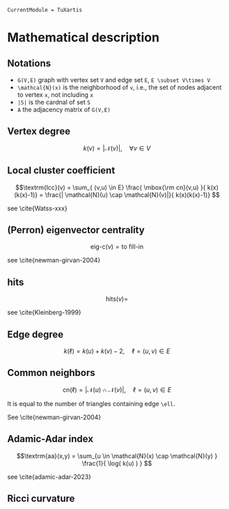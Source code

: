 ```@meta
CurrentModule = TuXartis
```

# Mathematical description 

## Notations 
+ ``G(V,E)`` graph with vertex set ``V`` and edge set ``E``, ``E \subset V\times V`` 
+ ``\mathcal{N}(x)`` is the neighborhood of ``v``, i.e., the set of nodes adjacent to vertex ``x``, not including ``x``
+ ``|S|`` is the cardnal of set ``S``
+ ``A`` the adjacency matrix of ``G(V,E)``


## Vertex degree 

```math
k(v) = | \mathcal{N}(v) |, \quad \forall v \in V 
```

## Local cluster coefficient 

```math
\textrm{lcc}(v) = \sum_{ (v,u) \in E}
                   \frac{ \mbox{\rm cn}(v,u) }{ k(x)(k(x)-1)} 
                   = \frac{| \mathcal{N}(u) \cap \mathcal{N}(v)|}{ k(x)(k(x)-1)}  
```

see \cite{Watss-xxx}

## (Perron) eigenvector centrality 

```math
\textrm{eig-c}(v) = \textrm{to fill-in}
``` 

see \cite{newman-girvan-2004} 

## hits 
```math
\textrm{hits}(v) = 
``` 
see \cite{Kleinberg-1999} 

## Edge degree 
```math
k( \ell ) = k(u) + k(v) -2, \quad  \ell = (u,v) \in E
```

## Common neighbors 
```math
\textrm{cn}(\ell) = | \mathcal{N}(u) \cap \mathcal{N}(v)|, 
\quad \ell = (u,v) \in E 
``` 

It is equal to the number of triangles containing edge ``\ell``.

See \cite{newman-girvan-2004} 

## Adamic-Adar index 

```math
\textrm{aa}(x,y) = \sum_{u \in \mathcal{N}(x) \cap \mathcal{N}(y) }  \frac{1}{ \log( k(u) ) } 
```
see \cite{adamic-adar-2023} 

## Ricci curvature 

